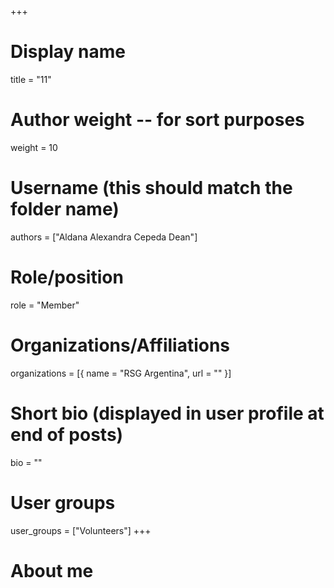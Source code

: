 +++
# Display name
title = "11"

# Author weight -- for sort purposes
weight = 10

# Username (this should match the folder name)
authors = ["Aldana Alexandra Cepeda Dean"]

# Role/position
role = "Member"

# Organizations/Affiliations
organizations = [{ name = "RSG Argentina", url = "" }]

# Short bio (displayed in user profile at end of posts)
bio = ""

# User groups
user_groups = ["Volunteers"]
+++

# About me
